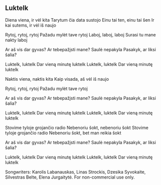 ## Luktelk

Diena viena, ir vėl kita
Tarytum čia data sustojo
Einu tai ten, einu tai šen
Ir kai sutems, ir vėl iš naujo

Rytoj, rytoj, rytoj
Pažadu mylėt tave rytoj
Laboj, laboj, laboj
Surasi tu mane nakty laboj

Ar aš vis dar gyvas?
Ar tebepažįsti mane?
Saulė nepakyla
Pasakyk, ar liksi šalia?

Luktelk, luktelk
Dar vieną minutę luktelk
Luktelk, luktelk
Dar vieną minutę luktelk

Naktis viena, naktis kita
Kaip visada, aš vėl iš naujo

Rytoj, rytoj, rytoj
Pažadu mylėt tave rytoj

Ar aš vis dar gyvas?
Ar tebepažįsti mane?
Saulė nepakyla
Pasakyk, ar liksi šalia?

Luktelk, luktelk
Dar vieną minutę luktelk
Luktelk, luktelk
Dar vieną minutę luktelk

Stovime tyloje grojančio radio
Nebenoriu šokt, nebenoriu šokt
Stovime tyloje grojančio radio
Nebenoriu šokt, bet man reikia šokt

Ar aš vis dar gyvas?
Ar tebepažįsti mane?
Saulė nepakyla
Pasakyk, ar liksi šalia?

Luktelk, luktelk
Dar vieną minutę luktelk
Luktelk, luktelk
Dar vieną minutę luktelk


Songwriters: Karolis Labanauskas, Linas Strockis, Dzesika Syvokaite, Silvestras Belte, Elena Jurgaitytė. For non-commercial use only.